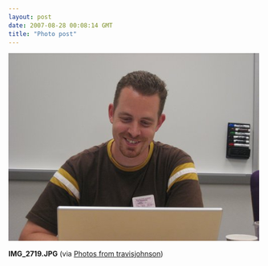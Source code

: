 ```yaml
---
layout: post
date: 2007-08-28 00:08:14 GMT
title: "Photo post"
---
```

![travisj](/images/8ee23d9c8852e868fdfba869a91eabd4d40b0ba9b9594ba3cf2d037af04108d2.jpg)

<b>IMG_2719.JPG</b> (via <a href="http://www.flickr.com/photos/travisjohnson/1253116338/">Photos from travisjohnson</a>)
